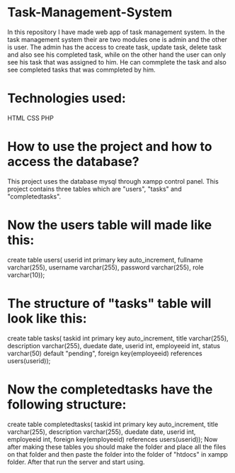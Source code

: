 # Task-Management-System
In this repository I have made web app of task management system.
In the task management system their are two modules one is admin and the other is user.
The admin has the access to create task, update task, delete task and also see his completed task, while on the other hand the user can only see his task that was assigned to him. He can commplete the task and also see completed tasks that was commpleted by him.
# Technologies used:
HTML
CSS
PHP
# How to use the project and how to access the database?
This project uses the database mysql through xampp control panel. 
This project contains three tables which are "users", "tasks" and "completedtasks".
# Now the users table will made like this:
create table users(
userid int primary key auto_increment,
fullname varchar(255),
username varchar(255),
password varchar(255),
role varchar(10));
# The structure of "tasks" table will look like this:
create table tasks(
taskid int primary key auto_increment,
title varchar(255),
description varchar(255),
duedate date,
userid int,
employeeid int,
status varchar(50) default "pending",
foreign key(employeeid) references users(userid));
# Now the completedtasks have the following structure:
create table completedtasks(
taskid int primary key auto_increment,
title varchar(255),
description varchar(255),
duedate date,
userid int,
employeeid int,
foreign key(employeeid) references users(userid));
Now after making these tables you should make the folder and place all the files on that folder and then paste the folder into the folder of "htdocs" in xampp folder.
After that run the server and start using.

